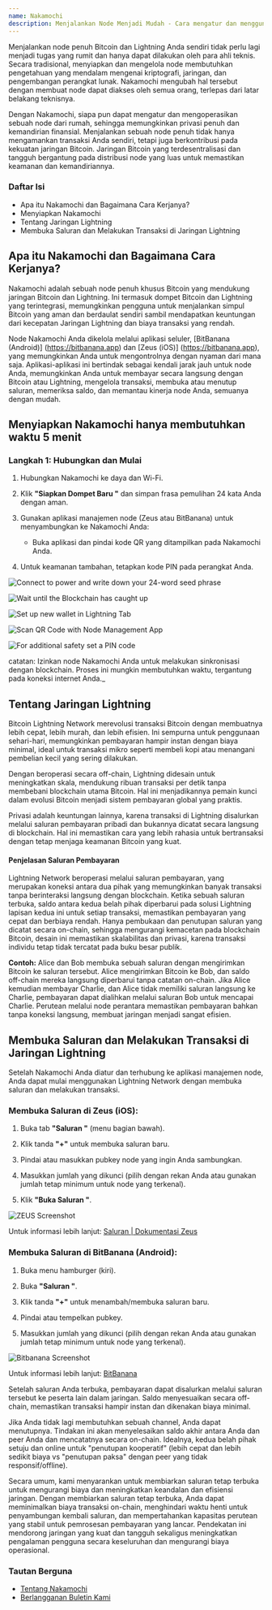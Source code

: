 ```yaml
---
name: Nakamochi
description: Menjalankan Node Menjadi Mudah - Cara mengatur dan menggunakan Nakamochi Bitcoin dan Lightning node.
---
```

Menjalankan node penuh Bitcoin dan Lightning Anda sendiri tidak perlu lagi menjadi tugas yang rumit dan hanya dapat dilakukan oleh para ahli teknis. Secara tradisional, menyiapkan dan mengelola node membutuhkan pengetahuan yang mendalam mengenai kriptografi, jaringan, dan pengembangan perangkat lunak. Nakamochi mengubah hal tersebut dengan membuat node dapat diakses oleh semua orang, terlepas dari latar belakang teknisnya.

Dengan Nakamochi, siapa pun dapat mengatur dan mengoperasikan sebuah node dari rumah, sehingga memungkinkan privasi penuh dan kemandirian finansial. Menjalankan sebuah node penuh tidak hanya mengamankan transaksi Anda sendiri, tetapi juga berkontribusi pada kekuatan jaringan Bitcoin. Jaringan Bitcoin yang terdesentralisasi dan tangguh bergantung pada distribusi node yang luas untuk memastikan keamanan dan kemandiriannya.

### Daftar Isi


- Apa itu Nakamochi dan Bagaimana Cara Kerjanya?
- Menyiapkan Nakamochi
- Tentang Jaringan Lightning
- Membuka Saluran dan Melakukan Transaksi di Jaringan Lightning

## Apa itu Nakamochi dan Bagaimana Cara Kerjanya?

Nakamochi adalah sebuah node penuh khusus Bitcoin yang mendukung jaringan Bitcoin dan Lightning. Ini termasuk dompet Bitcoin dan Lightning yang terintegrasi, memungkinkan pengguna untuk menjalankan simpul Bitcoin yang aman dan berdaulat sendiri sambil mendapatkan keuntungan dari kecepatan Jaringan Lightning dan biaya transaksi yang rendah.

Node Nakamochi Anda dikelola melalui aplikasi seluler, [BitBanana (Android)] (https://bitbanana.app) dan [Zeus (iOS)] (https://bitbanana.app), yang memungkinkan Anda untuk mengontrolnya dengan nyaman dari mana saja. Aplikasi-aplikasi ini bertindak sebagai kendali jarak jauh untuk node Anda, memungkinkan Anda untuk membayar secara langsung dengan Bitcoin atau Lightning, mengelola transaksi, membuka atau menutup saluran, memeriksa saldo, dan memantau kinerja node Anda, semuanya dengan mudah.

## Menyiapkan Nakamochi hanya membutuhkan waktu 5 menit

### Langkah 1: Hubungkan dan Mulai

1. Hubungkan Nakamochi ke daya dan Wi-Fi.

2. Klik **"Siapkan Dompet Baru "** dan simpan frasa pemulihan 24 kata Anda dengan aman.

3. Gunakan aplikasi manajemen node (Zeus atau BitBanana) untuk menyambungkan ke Nakamochi Anda:


   - Buka aplikasi dan pindai kode QR yang ditampilkan pada Nakamochi Anda.

4. Untuk keamanan tambahan, tetapkan kode PIN pada perangkat Anda.

![Connect to power and write down your 24-word seed phrase](assets/en/01.webp)

![Wait until the Blockchain has caught up](assets/en/02.webp)

![Set up new wallet in Lightning Tab](assets/en/03.webp)

![Scan QR Code with Node Management App](assets/en/04.webp)

![For additional safety set a PIN code](asset/en/05.webp)

catatan: Izinkan node Nakamochi Anda untuk melakukan sinkronisasi dengan blockchain. Proses ini mungkin membutuhkan waktu, tergantung pada koneksi internet Anda._

## Tentang Jaringan Lightning

Bitcoin Lightning Network merevolusi transaksi Bitcoin dengan membuatnya lebih cepat, lebih murah, dan lebih efisien. Ini sempurna untuk penggunaan sehari-hari, memungkinkan pembayaran hampir instan dengan biaya minimal, ideal untuk transaksi mikro seperti membeli kopi atau menangani pembelian kecil yang sering dilakukan.

Dengan beroperasi secara off-chain, Lightning didesain untuk meningkatkan skala, mendukung ribuan transaksi per detik tanpa membebani blockchain utama Bitcoin. Hal ini menjadikannya pemain kunci dalam evolusi Bitcoin menjadi sistem pembayaran global yang praktis.

Privasi adalah keuntungan lainnya, karena transaksi di Lightning disalurkan melalui saluran pembayaran pribadi dan bukannya dicatat secara langsung di blockchain. Hal ini memastikan cara yang lebih rahasia untuk bertransaksi dengan tetap menjaga keamanan Bitcoin yang kuat.

#### Penjelasan Saluran Pembayaran

Lightning Network beroperasi melalui saluran pembayaran, yang merupakan koneksi antara dua pihak yang memungkinkan banyak transaksi tanpa berinteraksi langsung dengan blockchain. Ketika sebuah saluran terbuka, saldo antara kedua belah pihak diperbarui pada solusi Lightning lapisan kedua ini untuk setiap transaksi, memastikan pembayaran yang cepat dan berbiaya rendah. Hanya pembukaan dan penutupan saluran yang dicatat secara on-chain, sehingga mengurangi kemacetan pada blockchain Bitcoin, desain ini memastikan skalabilitas dan privasi, karena transaksi individu tetap tidak tercatat pada buku besar publik.

**Contoh:** Alice dan Bob membuka sebuah saluran dengan mengirimkan Bitcoin ke saluran tersebut. Alice mengirimkan Bitcoin ke Bob, dan saldo off-chain mereka langsung diperbarui tanpa catatan on-chain. Jika Alice kemudian membayar Charlie, dan Alice tidak memiliki saluran langsung ke Charlie, pembayaran dapat dialihkan melalui saluran Bob untuk mencapai Charlie. Perutean melalui node perantara memastikan pembayaran bahkan tanpa koneksi langsung, membuat jaringan menjadi sangat efisien.

## Membuka Saluran dan Melakukan Transaksi di Jaringan Lightning

Setelah Nakamochi Anda diatur dan terhubung ke aplikasi manajemen node, Anda dapat mulai menggunakan Lightning Network dengan membuka saluran dan melakukan transaksi.

### Membuka Saluran di Zeus (iOS):

1. Buka tab **"Saluran "** (menu bagian bawah).

2. Klik tanda **"+"** untuk membuka saluran baru.

3. Pindai atau masukkan pubkey node yang ingin Anda sambungkan.

4. Masukkan jumlah yang dikunci (pilih dengan rekan Anda atau gunakan jumlah tetap minimum untuk node yang terkenal).

5. Klik **"Buka Saluran "**.

![ZEUS Screenshot](asset/en/06.webp)

Untuk informasi lebih lanjut: [Saluran | Dokumentasi Zeus](https://zeusln.app)

### Membuka Saluran di BitBanana (Android):

1. Buka menu hamburger (kiri).

2. Buka **"Saluran "**.

3. Klik tanda **"+"** untuk menambah/membuka saluran baru.

4. Pindai atau tempelkan pubkey.

5. Masukkan jumlah yang dikunci (pilih dengan rekan Anda atau gunakan jumlah tetap minimum untuk node yang terkenal).

![Bitbanana Screenshot](asset/en/07.webp)

Untuk informasi lebih lanjut: [BitBanana](https://bitbanana.com)

Setelah saluran Anda terbuka, pembayaran dapat disalurkan melalui saluran tersebut ke peserta lain dalam jaringan. Saldo menyesuaikan secara off-chain, memastikan transaksi hampir instan dan dikenakan biaya minimal.

Jika Anda tidak lagi membutuhkan sebuah channel, Anda dapat menutupnya. Tindakan ini akan menyelesaikan saldo akhir antara Anda dan peer Anda dan mencatatnya secara on-chain. Idealnya, kedua belah pihak setuju dan online untuk "penutupan kooperatif" (lebih cepat dan lebih sedikit biaya vs "penutupan paksa" dengan peer yang tidak responsif/offline).

Secara umum, kami menyarankan untuk membiarkan saluran tetap terbuka untuk mengurangi biaya dan meningkatkan keandalan dan efisiensi jaringan. Dengan membiarkan saluran tetap terbuka, Anda dapat meminimalkan biaya transaksi on-chain, menghindari waktu henti untuk penyambungan kembali saluran, dan mempertahankan kapasitas perutean yang stabil untuk pemrosesan pembayaran yang lancar. Pendekatan ini mendorong jaringan yang kuat dan tangguh sekaligus meningkatkan pengalaman pengguna secara keseluruhan dan mengurangi biaya operasional.

### Tautan Berguna


- [Tentang Nakamochi](https://nakamochi.io/)
- [Berlangganan Buletin Kami](https://90c7addc.sibforms.com/serve/MUIFAHG7H5YBPpm-kZ8G6TuS-nmL4uaq85rlpBfI__S79tZ5jheIJfF3kJYudycgs_6_RUdDBkt8Sd7OyNL_JDTTJvOb36ifF6vcQoabBXKp4cbefzh1DYqnok_jItexICcQL13ucd2aS581ngqy7jr0Q1H3HhxV3z2eWKE5-Z-YMasj-MMotQeDvdorMCSi0XgCWDqs8rEMQC7E)